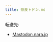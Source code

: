 ```yaml
---
title: 奈良トドン.md
---
```

<div>

転送先:

-   [Mastodon.nara.jp](/Mastodon.nara.jp "Mastodon.nara.jp")

</div>

<div>

</div>
